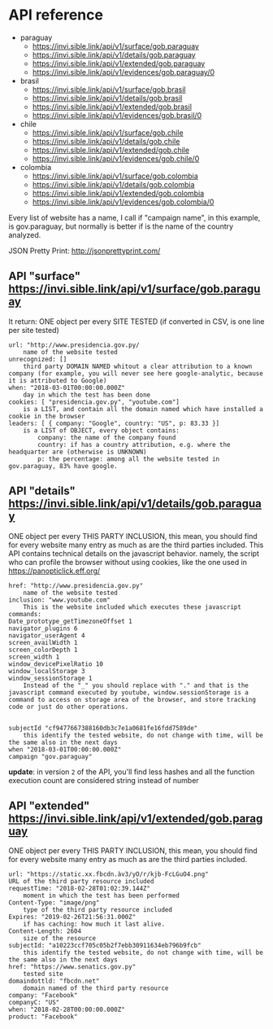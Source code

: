 # API reference

  * paraguay
    * https://invi.sible.link/api/v1/surface/gob.paraguay
    * https://invi.sible.link/api/v1/details/gob.paraguay
    * https://invi.sible.link/api/v1/extended/gob.paraguay
    * https://invi.sible.link/api/v1/evidences/gob.paraguay/0
  * brasil
    * https://invi.sible.link/api/v1/surface/gob.brasil
    * https://invi.sible.link/api/v1/details/gob.brasil
    * https://invi.sible.link/api/v1/extended/gob.brasil
    * https://invi.sible.link/api/v1/evidences/gob.brasil/0
  * chile
    * https://invi.sible.link/api/v1/surface/gob.chile
    * https://invi.sible.link/api/v1/details/gob.chile
    * https://invi.sible.link/api/v1/extended/gob.chile
    * https://invi.sible.link/api/v1/evidences/gob.chile/0
  * colombia
    * https://invi.sible.link/api/v1/surface/gob.colombia
    * https://invi.sible.link/api/v1/details/gob.colombia
    * https://invi.sible.link/api/v1/extended/gob.colombia
    * https://invi.sible.link/api/v1/evidences/gob.colombia/0


Every list of website has a name, I call if "campaign name", in this example, is gov.paraguay, but normally is better if is the name of the country analyzed. 

JSON Pretty Print: http://jsonprettyprint.com/

## API "surface" https://invi.sible.link/api/v1/surface/gob.paraguay

It return: ONE object per every SITE TESTED (if converted in CSV, is one line per site tested)
        
    url: "http://www.presidencia.gov.py/
    	name of the website tested
    unrecognized: []
    	third party DOMAIN NAMED whitout a clear attribution to a known company (for example, you will never see here google-analytic, because it is attributed to Google)
    when: "2018-03-01T00:00:00.000Z"
    	day in which the test has been done
    cookies: [ "presidencia.gov.py", "youtube.com"]
    	is a LIST, and contain all the domain named which have installed a cookie in the browser
    leaders: [ { company: "Google", country: "US", p: 83.33 }]
    	is a LIST of OBJECT, every object contains:
			company: the name of the company found
			country: if has a country attribution, e.g. where the headquarter are (otherwise is UNKNOWN)
			p: the percentage: among all the website tested in gov.paraguay, 83% have google.


## API "details" https://invi.sible.link/api/v1/details/gob.paraguay

ONE object per every THIS PARTY INCLUSION, this mean, you should find for every website many entry as much as are the third parties included.
This API contains technical details on the javascript behavior. namely, the script who can profile the browser without using cookies, like the one used in https://panopticlick.eff.org/

    href: "http://www.presidencia.gov.py" 
    	name of the website tested
    inclusion: "www.youtube.com" 
    	This is the website included which executes these javascript commands:
    Date_prototype_getTimezoneOffset 1 
    navigator_plugins 6 
    navigator_userAgent 4 
    screen_availWidth 1 
    screen_colorDepth 1 
    screen_width 1 
    window_devicePixelRatio 10 
    window_localStorage 3 
    window_sessionStorage 1 
    	Instead of the "_" you should replace with "." and that is the javascript command executed by youtube, window.sessionStorage is a command to access on storage area of the browser, and store tracking code or just do other operations.


    subjectId "cf9477667388160db3c7e1a0681fe16fdd7589de" 
		this identify the tested website, do not change with time, will be the same also in the next days
    when "2018-03-01T00:00:00.000Z" 
    campaign "gov.paraguay"

**update**: in version `2` of the API, you'll find less hashes and all the function execution count are considered string instead of number


## API "extended" https://invi.sible.link/api/v1/extended/gob.paraguay

ONE object per every THIS PARTY INCLUSION, this mean, you should find for every website many entry as much as are the third parties included.


    url: "https://static.xx.fbcdn.àv3/yO/r/kjb-FcLGuO4.png"
    URL of the third party resource included
    requestTime: "2018-02-28T01:02:39.144Z"
    	moment in which the test has been performed
    Content-Type: "image/png"
    	type of the third party resource included
    Expires: "2019-02-26T21:56:31.000Z"
    	if has caching: how much it last alive. 
    Content-Length: 2604
    	size of the resource
    subjectId: "a10223ccf705c05b2f7ebb30911634eb796b9fcb"
    	this identify the tested website, do not change with time, will be the same also in the next days
    href: "https://www.senatics.gov.py"
    	tested site
    domaindottld: "fbcdn.net"
    	domain named of the third party resource
    company: "Facebook"
    companyC: "US"
    when: "2018-02-28T00:00:00.000Z"
    product: "Facebook"

